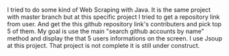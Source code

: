 I tried to do some kind of Web Scraping with Java.
It is the same project with master branch but at this specific project I tried to get a repository link from user.
And get the this github repository link's contributers and pick top 5 of them. My goal is use the main "search github accounts by name" method and display the that 5 users informations on the screen.
I use Jsoup at this project.
That project is not complete it is still under construct.
